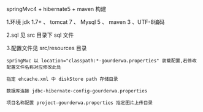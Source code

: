 
springMvc4 + hibernate5 + maven 构建

1.环境 jdk 1.7+ 、 tomcat 7 、 Mysql 5 、 maven 3 、UTF-8编码

2.sql 见 src 目录下 sql 文件

3.配置文件见 src/resources 目录 

    springMvc 以 location="classpath:*-gourderwa.properties" 装载配置,若修改配置文件名称对应修改此处
    
    指定 ehcache.xml 中 diskStore path 存储目录
    
    数据库连接 jdbc-hibernate-config-gourderwa.properties
    
    项目名称配置 project-gourderwa.properties 指定图片上传目录

